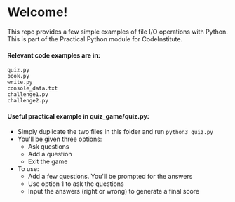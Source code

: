# Welcome!

This repo provides a few simple examples of file I/O operations with Python. This is part of the Practical Python module for CodeInstitute.

#### Relevant code examples are in:

    quiz.py
    book.py
    write.py
    console_data.txt
    challenge1.py
    challenge2.py
    
#### Useful practical example in quiz_game/quiz.py:

- Simply duplicate the two files in this folder and run `python3 quiz.py`
- You'll be given three options:
    - Ask questions
    - Add a question
    - Exit the game
- To use:
    - Add a few questions. You'll be prompted for the answers
    - Use option 1 to ask the questions
    - Input the answers (right or wrong) to generate a final score

